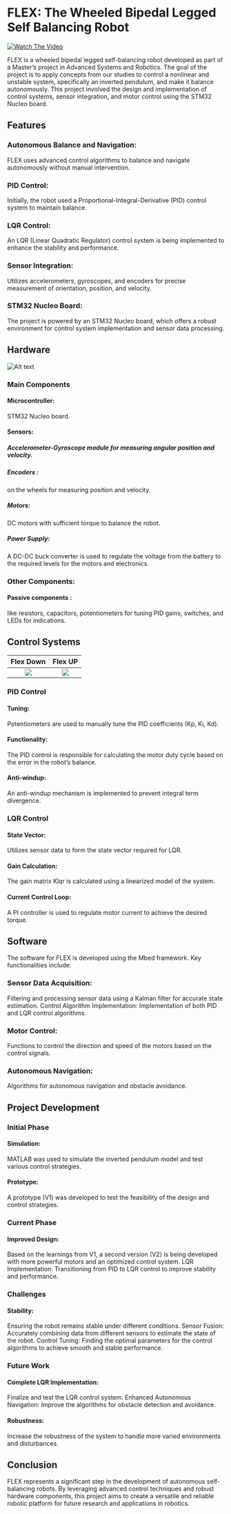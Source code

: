 # FLEX: The Wheeled Bipedal Legged Self Balancing Robot

[![Watch The Video](https://img.youtube.com/vi/Me2IMcmEs_o/0.jpg)](https://youtu.be/Me2IMcmEs_o)

FLEX is a wheeled bipedal legged self-balancing robot developed as part of a Master’s project in Advanced Systems and Robotics. The goal of the project is to apply concepts from our studies to control a nonlinear and unstable system, specifically an inverted pendulum, and make it balance autonomously. This project involved the design and implementation of control systems, sensor integration, and motor control using the STM32 Nucleo board.

## Features
### Autonomous Balance and Navigation: 
FLEX uses advanced control algorithms to balance and navigate autonomously without manual intervention.
### PID Control: 
Initially, the robot used a Proportional-Integral-Derivative (PID) control system to maintain balance.
### LQR Control:
An LQR (Linear Quadratic Regulator) control system is being implemented to enhance the stability and performance.
### Sensor Integration: 
Utilizes accelerometers, gyroscopes, and encoders for precise measurement of orientation, position, and velocity.
### STM32 Nucleo Board: 
The project is powered by an STM32 Nucleo board, which offers a robust environment for control system implementation and sensor data processing.

## Hardware
![Alt text](Images/photo2.jpg)
### Main Components
#### Microcontroller: 
STM32 Nucleo board.
#### Sensors:
##### Accelerometer-Gyroscope module for measuring angular position and velocity.
##### Encoders : 
on the wheels for measuring position and velocity.
##### Motors: 
DC motors with sufficient torque to balance the robot.
##### Power Supply:
A DC-DC buck converter is used to regulate the voltage from the battery to the required levels for the motors and electronics.

### Other Components: 
#### Passive components :
like resistors, capacitors, potentiometers for tuning PID gains, switches, and LEDs for indications.

## Control Systems

Flex Down             |  Flex UP
:-------------------------:|:-------------------------:
![](Images/FLEX_assis.png)  |  ![](Images/FLEX_debout.png)

### PID Control
#### Tuning: 
Potentiometers are used to manually tune the PID coefficients (Kp, Ki, Kd).
#### Functionality:
The PID control is responsible for calculating the motor duty cycle based on the error in the robot’s balance.
#### Anti-windup: 
An anti-windup mechanism is implemented to prevent integral term divergence.

### LQR Control
#### State Vector:
Utilizes sensor data to form the state vector required for LQR.
#### Gain Calculation: 
The gain matrix Klqr is calculated using a linearized model of the system.
#### Current Control Loop: 
A PI controller is used to regulate motor current to achieve the desired torque.

## Software
The software for FLEX is developed using the Mbed framework. Key functionalities include:

### Sensor Data Acquisition: 
Filtering and processing sensor data using a Kalman filter for accurate state estimation.
Control Algorithm Implementation: Implementation of both PID and LQR control algorithms.
### Motor Control: 
Functions to control the direction and speed of the motors based on the control signals.
### Autonomous Navigation: 
Algorithms for autonomous navigation and obstacle avoidance.

## Project Development
### Initial Phase
#### Simulation: 
MATLAB was used to simulate the inverted pendulum model and test various control strategies.
#### Prototype: 
A prototype (V1) was developed to test the feasibility of the design and control strategies.
### Current Phase
#### Improved Design: 
Based on the learnings from V1, a second version (V2) is being developed with more powerful motors and an optimized control system.
LQR Implementation: Transitioning from PID to LQR control to improve stability and performance.
### Challenges
#### Stability: 
Ensuring the robot remains stable under different conditions.
Sensor Fusion: Accurately combining data from different sensors to estimate the state of the robot.
Control Tuning: 
Finding the optimal parameters for the control algorithms to achieve smooth and stable performance.
### Future Work
#### Complete LQR Implementation: 
Finalize and test the LQR control system.
Enhanced Autonomous Navigation: 
Improve the algorithms for obstacle detection and avoidance.
#### Robustness: 
Increase the robustness of the system to handle more varied environments and disturbances.

## Conclusion
FLEX represents a significant step in the development of autonomous self-balancing robots. By leveraging advanced control techniques and robust hardware components, this project aims to create a versatile and reliable robotic platform for future research and applications in robotics.